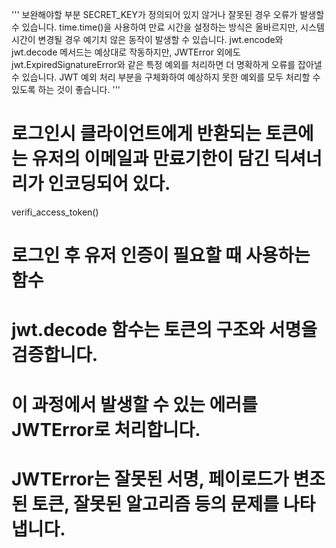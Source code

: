 '''
보완해야할 부분
SECRET_KEY가 정의되어 있지 않거나 잘못된 경우 오류가 발생할 수 있습니다.
time.time()을 사용하여 만료 시간을 설정하는 방식은 올바르지만, 시스템 시간이 변경될 경우 예기치 않은 동작이 발생할 수 있습니다.
jwt.encode와 jwt.decode 메서드는 예상대로 작동하지만, 
JWTError 외에도 jwt.ExpiredSignatureError와 같은 특정 예외를 처리하면 더 명확하게 오류를 잡아낼 수 있습니다.
JWT 예외 처리 부분을 구체화하여 예상하지 못한 예외를 모두 처리할 수 있도록 하는 것이 좋습니다.
'''
# 로그인시 클라이언트에게 반환되는 토큰에는 유저의 이메일과 만료기한이 담긴 딕셔너리가 인코딩되어 있다.

verifi_access_token()
# 로그인 후 유저 인증이 필요할 때 사용하는 함수

# jwt.decode 함수는 토큰의 구조와 서명을 검증합니다. 
# 이 과정에서 발생할 수 있는 에러를 JWTError로 처리합니다.
# JWTError는 잘못된 서명, 페이로드가 변조된 토큰, 잘못된 알고리즘 등의 문제를 나타냅니다.
